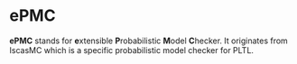# ePMC

**ePMC** stands for **e**xtensible **P**robabilistic **M**odel **C**hecker. It originates from IscasMC which is a specific probabilistic model checker for PLTL.
